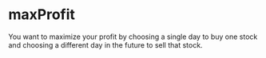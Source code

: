 # maxProfit
You want to maximize your profit by choosing a single day to buy one stock and choosing a different day in the future to sell that stock.
